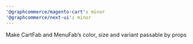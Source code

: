 ```yaml
---
'@graphcommerce/magento-cart': minor
'@graphcommerce/next-ui': minor
---
```


Make CartFab and MenuFab’s color, size and variant passable by props
